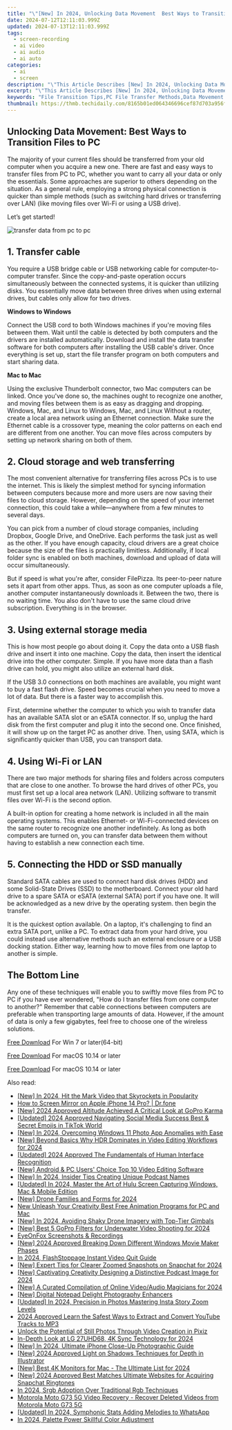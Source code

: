 ```yaml
---
title: "\"[New] In 2024, Unlocking Data Movement  Best Ways to Transition Files to PC\""
date: 2024-07-12T12:11:03.999Z
updated: 2024-07-13T12:11:03.999Z
tags: 
  - screen-recording
  - ai video
  - ai audio
  - ai auto
categories: 
  - ai
  - screen
description: "\"This Article Describes [New] In 2024, Unlocking Data Movement: Best Ways to Transition Files to PC\""
excerpt: "\"This Article Describes [New] In 2024, Unlocking Data Movement: Best Ways to Transition Files to PC\""
keywords: "File Transition Tips,PC File Transfer Methods,Data Movement Strategies,Effective Data Upload,Simplify File Migration,Secure File Transfer PC,Efficient File to Computer"
thumbnail: https://thmb.techidaily.com/8165b01ed064346696cef87d703a956f25f7e75ad27ec5fc1142917a3643401d.jpg
---
```


## Unlocking Data Movement: Best Ways to Transition Files to PC

The majority of your current files should be transferred from your old computer when you acquire a new one. There are fast and easy ways to transfer files from PC to PC, whether you want to carry all your data or only the essentials. Some approaches are superior to others depending on the situation. As a general rule, employing a strong physical connection is quicker than simple methods (such as switching hard drives or transferring over LAN) (like moving files over Wi-Fi or using a USB drive).

Let’s get started!

![transfer data from pc to pc](https://images.wondershare.com/filmora/article-images/2022/11/best-options-to-transfer-files-from-one-computer-to-another.jpg)

## 1\. Transfer cable

You require a USB bridge cable or USB networking cable for computer-to-computer transfer. Since the copy-and-paste operation occurs simultaneously between the connected systems, it is quicker than utilizing disks. You essentially move data between three drives when using external drives, but cables only allow for two drives.

**Windows to Windows**

Connect the USB cord to both Windows machines if you're moving files between them. Wait until the cable is detected by both computers and the drivers are installed automatically. Download and install the data transfer software for both computers after installing the USB cable's driver. Once everything is set up, start the file transfer program on both computers and start sharing data.

**Mac to Mac**

Using the exclusive Thunderbolt connector, two Mac computers can be linked. Once you've done so, the machines ought to recognize one another, and moving files between them is as easy as dragging and dropping. Windows, Mac, and Linux to Windows, Mac, and Linux Without a router, create a local area network using an Ethernet connection. Make sure the Ethernet cable is a crossover type, meaning the color patterns on each end are different from one another. You can move files across computers by setting up network sharing on both of them.

## 2\. Cloud storage and web transferring

The most convenient alternative for transferring files across PCs is to use the internet. This is likely the simplest method for syncing information between computers because more and more users are now saving their files to cloud storage. However, depending on the speed of your internet connection, this could take a while—anywhere from a few minutes to several days.

You can pick from a number of cloud storage companies, including Dropbox, Google Drive, and OneDrive. Each performs the task just as well as the other. If you have enough capacity, cloud drivers are a great choice because the size of the files is practically limitless. Additionally, if local folder sync is enabled on both machines, download and upload of data will occur simultaneously.

But if speed is what you're after, consider FilePizza. Its peer-to-peer nature sets it apart from other apps. Thus, as soon as one computer uploads a file, another computer instantaneously downloads it. Between the two, there is no waiting time. You also don't have to use the same cloud drive subscription. Everything is in the browser.

## 3\. Using external storage media

This is how most people go about doing it. Copy the data onto a USB flash drive and insert it into one machine. Copy the data, then insert the identical drive into the other computer. Simple. If you have more data than a flash drive can hold, you might also utilize an external hard disk.

If the USB 3.0 connections on both machines are available, you might want to buy a fast flash drive. Speed becomes crucial when you need to move a lot of data. But there is a faster way to accomplish this.

First, determine whether the computer to which you wish to transfer data has an available SATA slot or an eSATA connector. If so, unplug the hard disk from the first computer and plug it into the second one. Once finished, it will show up on the target PC as another drive. Then, using SATA, which is significantly quicker than USB, you can transport data.

## 4\. Using Wi-Fi or LAN

There are two major methods for sharing files and folders across computers that are close to one another. To browse the hard drives of other PCs, you must first set up a local area network (LAN). Utilizing software to transmit files over Wi-Fi is the second option.

A built-in option for creating a home network is included in all the main operating systems. This enables Ethernet- or Wi-Fi-connected devices on the same router to recognize one another indefinitely. As long as both computers are turned on, you can transfer data between them without having to establish a new connection each time.

## 5\. Connecting the HDD or SSD manually

Standard SATA cables are used to connect hard disk drives (HDD) and some Solid-State Drives (SSD) to the motherboard. Connect your old hard drive to a spare SATA or eSATA (external SATA) port if you have one. It will be acknowledged as a new drive by the operating system. then begin the transfer.

It is the quickest option available. On a laptop, it's challenging to find an extra SATA port, unlike a PC. To extract data from your hard drive, you could instead use alternative methods such an external enclosure or a USB docking station. Either way, learning how to move files from one laptop to another is simple.

## The Bottom Line

Any one of these techniques will enable you to swiftly move files from PC to PC if you have ever wondered, "How do I transfer files from one computer to another?" Remember that cable connections between computers are preferable when transporting large amounts of data. However, if the amount of data is only a few gigabytes, feel free to choose one of the wireless solutions.

[Free Download](https://tools.techidaily.com/wondershare/filmora/download/) For Win 7 or later(64-bit)

[Free Download](https://tools.techidaily.com/wondershare/filmora/download/) For macOS 10.14 or later

[Free Download](https://tools.techidaily.com/wondershare/filmora/download/) For macOS 10.14 or later

<ins class="adsbygoogle"
     style="display:block"
     data-ad-format="autorelaxed"
     data-ad-client="ca-pub-7571918770474297"
     data-ad-slot="1223367746"></ins>

<ins class="adsbygoogle"
     style="display:block"
     data-ad-format="autorelaxed"
     data-ad-client="ca-pub-7571918770474297"
     data-ad-slot="1223367746"></ins>



<ins class="adsbygoogle"
     style="display:block"
     data-ad-client="ca-pub-7571918770474297"
     data-ad-slot="8358498916"
     data-ad-format="auto"
     data-full-width-responsive="true"></ins>




<span class="atpl-alsoreadstyle">Also read:</span>
<div><ul>
<li><a href="https://fox-info.techidaily.com/new-in-2024-hit-the-mark-video-that-skyrockets-in-popularity/"><u>[New] In 2024, Hit the Mark  Video that Skyrockets in Popularity</u></a></li>
<li><a href="https://screen-mirror.techidaily.com/how-to-screen-mirror-on-apple-iphone-14-pro-drfone-by-drfone-ios/"><u>How to Screen Mirror on Apple iPhone 14 Pro? | Dr.fone</u></a></li>
<li><a href="https://fox-info.techidaily.com/new-2024-approved-altitude-achieved-a-critical-look-at-gopro-karma/"><u>[New] 2024 Approved  Altitude Achieved  A Critical Look at GoPro Karma</u></a></li>
<li><a href="https://tiktok-clips.techidaily.com/updated-2024-approved-navigating-social-media-success-best-and-secret-emojis-in-tiktok-world/"><u>[Updated] 2024 Approved  Navigating Social Media Success  Best & Secret Emojis in TikTok World</u></a></li>
<li><a href="https://fox-info.techidaily.com/new-in-2024-overcoming-windows-11-photo-app-anomalies-with-ease/"><u>[New] In 2024, Overcoming Windows 11 Photo App Anomalies with Ease</u></a></li>
<li><a href="https://fox-info.techidaily.com/new-beyond-basics-why-hdr-dominates-in-video-editing-workflows-for-2024/"><u>[New] Beyond Basics  Why HDR Dominates in Video Editing Workflows for 2024</u></a></li>
<li><a href="https://vp-tips.techidaily.com/updated-2024-approved-the-fundamentals-of-human-interface-recognition/"><u>[Updated] 2024 Approved  The Fundamentals of Human Interface Recognition</u></a></li>
<li><a href="https://instagram-video-files.techidaily.com/new-android-and-pc-users-choice-top-10-video-editing-software/"><u>[New] Android & PC Users' Choice  Top 10 Video Editing Software</u></a></li>
<li><a href="https://fox-info.techidaily.com/new-in-2024-insider-tips-creating-unique-podcast-names/"><u>[New] In 2024, Insider Tips  Creating Unique Podcast Names</u></a></li>
<li><a href="https://on-screen-recording.techidaily.com/updated-in-2024-master-the-art-of-hulu-screen-capturing-windows-mac-and-mobile-edition/"><u>[Updated] In 2024, Master the Art of Hulu Screen Capturing  Windows, Mac & Mobile Edition</u></a></li>
<li><a href="https://fox-info.techidaily.com/new-drone-families-and-forms-for-2024/"><u>[New] Drone Families and Forms for 2024</u></a></li>
<li><a href="https://smart-video-editing.techidaily.com/new-unleash-your-creativity-best-free-animation-programs-for-pc-and-mac/"><u>New Unleash Your Creativity Best Free Animation Programs for PC and Mac</u></a></li>
<li><a href="https://fox-info.techidaily.com/new-in-2024-avoiding-shaky-drone-imagery-with-top-tier-gimbals/"><u>[New] In 2024, Avoiding Shaky Drone Imagery with Top-Tier Gimbals</u></a></li>
<li><a href="https://fox-info.techidaily.com/new-best-5-gopro-filters-for-underwater-video-shooting-for-2024/"><u>[New] Best 5 GoPro Filters for Underwater Video Shooting for 2024</u></a></li>
<li><a href="https://on-screen-recording.techidaily.com/eyeonfox-screenshots-and-recordings/"><u>EyeOnFox Screenshots & Recordings</u></a></li>
<li><a href="https://fox-info.techidaily.com/new-2024-approved-breaking-down-different-windows-movie-maker-phases/"><u>[New] 2024 Approved  Breaking Down Different Windows Movie Maker Phases</u></a></li>
<li><a href="https://screen-sharing-recording.techidaily.com/in-2024-flashstoppage-instant-video-quit-guide/"><u>In 2024, FlashStoppage  Instant Video Quit Guide</u></a></li>
<li><a href="https://fox-info.techidaily.com/new-expert-tips-for-clearer-zoomed-snapshots-on-snapchat-for-2024/"><u>[New] Expert Tips for Clearer Zoomed Snapshots on Snapchat for 2024</u></a></li>
<li><a href="https://fox-info.techidaily.com/new-captivating-creativity-designing-a-distinctive-podcast-image-for-2024/"><u>[New] Captivating Creativity  Designing a Distinctive Podcast Image for 2024</u></a></li>
<li><a href="https://fox-info.techidaily.com/new-a-curated-compilation-of-online-videoaudio-magicians-for-2024/"><u>[New] A Curated Compilation of Online Video/Audio Magicians for 2024</u></a></li>
<li><a href="https://fox-info.techidaily.com/new-digital-notepad-delight-photography-enhancers/"><u>[New] Digital Notepad Delight  Photography Enhancers</u></a></li>
<li><a href="https://instagram-video-recordings.techidaily.com/updated-in-2024-precision-in-photos-mastering-insta-story-zoom-levels/"><u>[Updated] In 2024, Precision in Photos  Mastering Insta Story Zoom Levels</u></a></li>
<li><a href="https://youtube-help.techidaily.com/2024-approved-learn-the-safest-ways-to-extract-and-convert-youtube-tracks-to-mp3/"><u>2024 Approved  Learn the Safest Ways to Extract and Convert YouTube Tracks to MP3</u></a></li>
<li><a href="https://extra-tips.techidaily.com/unlock-the-potential-of-still-photos-through-video-creation-in-pixiz/"><u>Unlock the Potential of Still Photos Through Video Creation in Pixiz</u></a></li>
<li><a href="https://fox-info.techidaily.com/in-depth-look-at-lg-27uhd68-4k-sync-technology-for-2024/"><u>In-Depth Look at LG 27UHD68, 4K Sync Technology for 2024</u></a></li>
<li><a href="https://fox-info.techidaily.com/new-in-2024-ultimate-iphone-close-up-photographic-guide/"><u>[New] In 2024, Ultimate iPhone Close-Up Photographic Guide</u></a></li>
<li><a href="https://fox-info.techidaily.com/new-2024-approved-light-on-shadows-techniques-for-depth-in-illustrator/"><u>[New] 2024 Approved  Light on Shadows  Techniques for Depth in Illustrator</u></a></li>
<li><a href="https://fox-info.techidaily.com/new-best-4k-monitors-for-mac-the-ultimate-list-for-2024/"><u>[New] Best 4K Monitors for Mac - The Ultimate List for 2024</u></a></li>
<li><a href="https://fox-info.techidaily.com/new-2024-approved-best-matches-ultimate-websites-for-acquiring-snapchat-ringtones/"><u>[New] 2024 Approved  Best Matches  Ultimate Websites for Acquiring Snapchat Ringtones</u></a></li>
<li><a href="https://fox-info.techidaily.com/in-2024-srgb-adoption-over-traditional-rgb-techniques/"><u>In 2024, Srgb Adoption Over Traditional Rgb Techniques</u></a></li>
<li><a href="https://review-topics.techidaily.com/motorola-moto-g73-5g-video-recovery-recover-deleted-videos-from-motorola-moto-g73-5g-by-fonelab-android-recover-video/"><u>Motorola Moto G73 5G Video Recovery - Recover Deleted Videos from Motorola Moto G73 5G</u></a></li>
<li><a href="https://article-posts.techidaily.com/updated-in-2024-symphonic-stats-adding-melodies-to-whatsapp/"><u>[Updated] In 2024, Symphonic Stats  Adding Melodies to WhatsApp</u></a></li>
<li><a href="https://fox-info.techidaily.com/in-2024-palette-power-skillful-color-adjustment/"><u>In 2024, Palette Power  Skillful Color Adjustment</u></a></li>
</ul></div>
